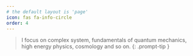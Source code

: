```yaml
---
# the default layout is 'page'
icon: fas fa-info-circle
order: 4
---
```


>I focus on complex system, fundamentals of quantum mechanics, high energy physics, cosmology and so on.
{: .prompt-tip }
